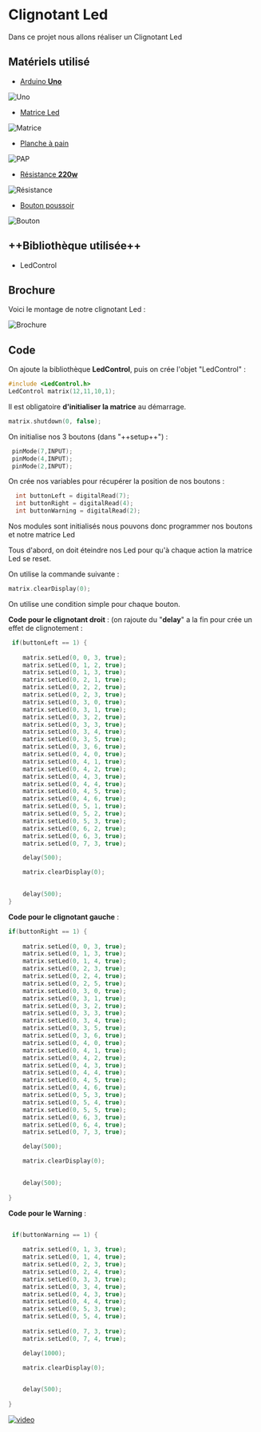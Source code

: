 # **Clignotant Led**


Dans ce projet nous allons réaliser un Clignotant Led

## **Matériels utilisé** 

- [Arduino **Uno**](https://store.arduino.cc/arduino-uno-rev3) 

![Uno](https://store-cdn.arduino.cc/uni/catalog/product/cache/1/image/520x330/604a3538c15e081937dbfbd20aa60aad/a/0/a000066_featured_1_.jpg)  

- [Matrice Led](https://www.google.com/aclk?sa=L&ai=DChcSEwiSrYLOjoTgAhVJFtMKHShNB2QYABADGgJ3Yg&sig=AOD64_2CHBQWl-pxz3uC6rWnS-fuBa1apg&ctype=5&q=&ved=0ahUKEwjujvzNjoTgAhUS2BoKHb26Bm4Q9aACCEA&adurl)

![Matrice](https://encrypted-tbn1.gstatic.com/shopping?q=tbn:ANd9GcQQ265RlLMECgHAk1GJ8q16kRqEB2JS3BQpHyeu53h_BcRRiZQrg5THHSqA5Dp5BK9swwL2q6Cdbr0&usqp=CAc)

- [Planche à pain](https://www.amazon.fr/Hilitand-Planche-Prototype-Soudure-Plastique/dp/B07GZJBDCP/ref=sr_1_3?s=electronics&ie=UTF8&qid=1548253900&sr=1-3&keywords=arduino+planche+a+pain)

![PAP](https://images-na.ssl-images-amazon.com/images/I/61eLGcyoCkL._SL1001_.jpg)

- [Résistance **220w**](https://www.googleadservices.com/pagead/aclk?sa=L&ai=DChcSEwjvncnQj4TgAhXOQ9MKHcgwBr8YABADGgJ3Yg&ohost=www.google.com&cid=CAESEOD2XuofU8MZh0AuejmGKe0&sig=AOD64_2jNpuwC_T2HDPYNNYy928kD3dSrw&ctype=5&q=&ved=0ahUKEwiL3sHQj4TgAhUqzYUKHZzQD2oQ9aACCEE&adurl=) 

![Résistance](https://encrypted-tbn3.gstatic.com/shopping?q=tbn:ANd9GcR5CjpVDb9_UlxySNx5u_dtVJycmREpyyKO9FkIi3JKA4ABRQaCSs-TOz_FwRKrvKb7wAOVyUutIL0&usqp=CAc)

- [Bouton poussoir](https://www.googleadservices.com/pagead/aclk?sa=L&ai=DChcSEwilvK3zj4TgAhUkKNMKHQr1BjAYABABGgJ3Yg&ohost=www.google.com&cid=CAESEOD26o94trqQGF67pHSOCmQ&sig=AOD64_3QZPU7sdC5EdL17B2_UyMno5iPXg&ctype=5&q=&ved=0ahUKEwjqtKfzj4TgAhWLzYUKHZATD6cQwg8IMQ&adurl=)

![Bouton](https://encrypted-tbn0.gstatic.com/shopping?q=tbn:ANd9GcT08WhRouiCQ2Ra7-bVFVjK63CH5VgyiPHdVN-j1xTv6l7ssHkpgr8JvnWDD0PdqkUDXDD8pduQXQ&usqp=CAc) 

## **++Bibliothèque utilisée++** 

- LedControl

## **Brochure**

Voici le montage de notre clignotant Led :

![Brochure](https://image.noelshack.com/fichiers/2019/04/3/1548252248-montage-led-clignotant-bb.png)
 

## **Code**

On ajoute la bibliothèque **LedControl**, puis on crée l'objet "LedControl" :

``` c++
#include <LedControl.h>
LedControl matrix(12,11,10,1);
```

Il est obligatoire **d'initialiser la matrice** au démarrage.

``` c++
matrix.shutdown(0, false);
```

On initialise nos 3 boutons (dans "++setup++") : 

``` c++
 pinMode(7,INPUT);
 pinMode(4,INPUT);
 pinMode(2,INPUT);
```

On crée nos variables pour récupérer la position de nos boutons : 

``` c++ 
  int buttonLeft = digitalRead(7);
  int buttonRight = digitalRead(4);
  int buttonWarning = digitalRead(2);
```  

Nos modules sont initialisés nous pouvons donc programmer nos boutons et notre matrice Led

Tous d'abord, on doit éteindre nos Led pour qu'à chaque action la matrice Led se reset. 

On utilise la commande suivante : 

``` c++
matrix.clearDisplay(0);
```

On utilise une condition simple pour chaque bouton.

**Code pour le clignotant droit** : (on rajoute du "**delay**" a la fin pour crée un effet de clignotement  :

``` c++
 if(buttonLeft == 1) { 
    
    matrix.setLed(0, 0, 3, true);
    matrix.setLed(0, 1, 2, true);
    matrix.setLed(0, 1, 3, true);
    matrix.setLed(0, 2, 1, true);
    matrix.setLed(0, 2, 2, true);
    matrix.setLed(0, 2, 3, true);
    matrix.setLed(0, 3, 0, true);
    matrix.setLed(0, 3, 1, true);
    matrix.setLed(0, 3, 2, true);
    matrix.setLed(0, 3, 3, true);
    matrix.setLed(0, 3, 4, true);
    matrix.setLed(0, 3, 5, true);
    matrix.setLed(0, 3, 6, true);
    matrix.setLed(0, 4, 0, true);
    matrix.setLed(0, 4, 1, true);
    matrix.setLed(0, 4, 2, true);
    matrix.setLed(0, 4, 3, true);
    matrix.setLed(0, 4, 4, true);
    matrix.setLed(0, 4, 5, true);
    matrix.setLed(0, 4, 6, true);
    matrix.setLed(0, 5, 1, true);
    matrix.setLed(0, 5, 2, true);
    matrix.setLed(0, 5, 3, true);
    matrix.setLed(0, 6, 2, true);
    matrix.setLed(0, 6, 3, true);
    matrix.setLed(0, 7, 3, true);

    delay(500);

    matrix.clearDisplay(0);
    

    delay(500);
}
```
 
**Code pour le clignotant gauche** : 
``` c++
if(buttonRight == 1) { 
    
    matrix.setLed(0, 0, 3, true);
    matrix.setLed(0, 1, 3, true);
    matrix.setLed(0, 1, 4, true);
    matrix.setLed(0, 2, 3, true);
    matrix.setLed(0, 2, 4, true);
    matrix.setLed(0, 2, 5, true);
    matrix.setLed(0, 3, 0, true);
    matrix.setLed(0, 3, 1, true);
    matrix.setLed(0, 3, 2, true);
    matrix.setLed(0, 3, 3, true);
    matrix.setLed(0, 3, 4, true);
    matrix.setLed(0, 3, 5, true);
    matrix.setLed(0, 3, 6, true); 
    matrix.setLed(0, 4, 0, true);
    matrix.setLed(0, 4, 1, true);
    matrix.setLed(0, 4, 2, true);
    matrix.setLed(0, 4, 3, true);
    matrix.setLed(0, 4, 4, true);
    matrix.setLed(0, 4, 5, true);
    matrix.setLed(0, 4, 6, true);   
    matrix.setLed(0, 5, 3, true);
    matrix.setLed(0, 5, 4, true);
    matrix.setLed(0, 5, 5, true);
    matrix.setLed(0, 6, 3, true);
    matrix.setLed(0, 6, 4, true);
    matrix.setLed(0, 7, 3, true);

    delay(500);

    matrix.clearDisplay(0);
    

    delay(500);
   
}
```

**Code pour le Warning** : 
``` c++

 if(buttonWarning == 1) { 
    
    matrix.setLed(0, 1, 3, true);
    matrix.setLed(0, 1, 4, true);
    matrix.setLed(0, 2, 3, true);
    matrix.setLed(0, 2, 4, true);
    matrix.setLed(0, 3, 3, true);
    matrix.setLed(0, 3, 4, true);
    matrix.setLed(0, 4, 3, true);
    matrix.setLed(0, 4, 4, true);
    matrix.setLed(0, 5, 3, true);
    matrix.setLed(0, 5, 4, true);    
   
    matrix.setLed(0, 7, 3, true);
    matrix.setLed(0, 7, 4, true);

    delay(1000);

    matrix.clearDisplay(0);
    

    delay(500);
   
}
```


[![video](https://img.youtube.com/vi/A3YGFTn7JCA/0.jpg)](https://www.youtube.com/watch?v=OF8e3JVgxyo&feature=youtu.be)

